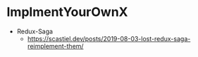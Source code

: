 # ImplmentYourOwnX


* Redux-Saga
  * https://scastiel.dev/posts/2019-08-03-lost-redux-saga-reimplement-them/


